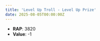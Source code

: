```yaml
---
title: 'Level Up Troll - Level Up Prize'
date: 2025-08-05T00:00:00Z
---
```

- **RAP**: 3820
- **Value**: -1
